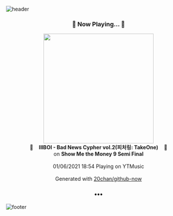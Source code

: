 ![header](https://capsule-render.vercel.app/api?type=wave&height=170&section=header&text=Hi.%20I'm%20SHIFT&fontColor=090707&fontAlignX=45&fontAlignY=65&fontSize=100)

<h3 align="center">🎵 Now Playing... 🎵</h3>
<p align="center">
  <a href="https://music.youtube.com/browse/MPREb_QQiQJJklYc6">
    <img width="300" src="https://lh3.googleusercontent.com/eScm1LzNLwusg8llNCiz6e97URDAXkc8nQU07i7BbI-eFQv1_lS7o2-yI17HJWq2cLDD6x5GNBZPfLk">
  </a>
  <br>
  🎵&nbsp&nbsp&nbsp <b>lIlBOI - Bad News Cypher vol.2(피처링: TakeOne)</b> &nbsp&nbsp&nbsp🎵
  <br>
  on <b>Show Me the Money 9 Semi Final</b>
  
  <br />
  <br />
  01/06/2021 18:54 Playing on YTMusic
  <br />
  <br />
  Generated with <a href="https://github.com/20chan/github-now">20chan/github-now</a>
</p>

<h3 align="center">•••</h3>

![footer](https://capsule-render.vercel.app/api?type=wave&height=150&section=footer)
